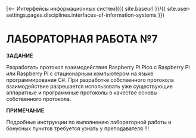 [⟵ Интерфейсы информационных систем]({{ site.baseurl }}/{{ site.user-settings.pages.disciplines.interfaces-of-information-systems }})

# ЛАБОРАТОРНАЯ РАБОТА №7

**ЗАДАНИЕ**

Разработать протокол взаимодействия Raspberry Pi Pico с Raspberry Pi или Raspberry Pi с стационарным компьютером на языке программирования C#. При разработке собственного протокола взаимодействие разрешается использовать уже существующие аппаратные и программные протоколы в качестве основы собственного протокола.

**ПРИМЕЧАНИЕ**

Подробные инструкции по выполнению лабораторной работы и бонусных пунктов требуется узнать у преподавателя !!!
